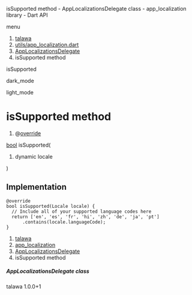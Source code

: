 




isSupported method - AppLocalizationsDelegate class - app\_localization library - Dart API







menu

1. [talawa](../../index.html)
2. [utils/app\_localization.dart](../../file-___home_harshil_Desktop_open-source_palisadoes_talawa_lib_utils_app_localization/)
3. [AppLocalizationsDelegate](../../file-___home_harshil_Desktop_open-source_palisadoes_talawa_lib_utils_app_localization/AppLocalizationsDelegate-class.html)
4. isSupported method

isSupported


dark\_mode

light\_mode




# isSupported method


1. @[override](https://api.flutter.dev/flutter/dart-core/override-constant.html)

[bool](https://api.flutter.dev/flutter/dart-core/bool-class.html)
isSupported(

1. dynamic locale

)

## Implementation

```
@override
bool isSupported(Locale locale) {
  // Include all of your supported language codes here
  return ['en', 'es', 'fr', 'hi', 'zh', 'de', 'ja', 'pt']
      .contains(locale.languageCode);
}
```

 


1. [talawa](../../index.html)
2. [app\_localization](../../file-___home_harshil_Desktop_open-source_palisadoes_talawa_lib_utils_app_localization/)
3. [AppLocalizationsDelegate](../../file-___home_harshil_Desktop_open-source_palisadoes_talawa_lib_utils_app_localization/AppLocalizationsDelegate-class.html)
4. isSupported method

##### AppLocalizationsDelegate class





talawa
1.0.0+1






